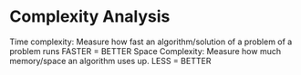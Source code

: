 # Complexity Analysis

Time complexity:
    Measure how fast an algorithm/solution of a problem of a problem runs
    FASTER = BETTER
Space Complexity:
    Measure how much memory/space an algorithm uses up.
    LESS =  BETTER



